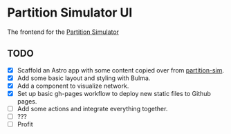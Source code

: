 # Partition Simulator UI
The frontend for the [Partition Simulator](https://github.com/aalekhpatel07/partition-sim)

## TODO

- [x] Scaffold an Astro app with some content copied over from [partition-sim](https://github.com/aalekhpatel07/partition-sim).
- [x] Add some basic layout and styling with Bulma.
- [x] Add a component to visualize network.
- [x] Set up basic gh-pages workflow to deploy new static files to Github pages.
- [ ] Add some actions and integrate everything together.
- [ ] ???
- [ ] Profit
